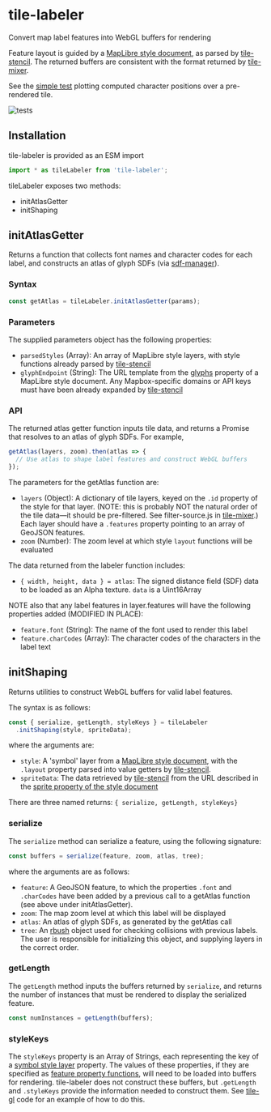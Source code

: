 # tile-labeler

Convert map label features into WebGL buffers for rendering

Feature layout is guided by a [MapLibre style document][MapLibre], as parsed by
[tile-stencil][]. The returned buffers are consistent with the format
returned by [tile-mixer][].

See the [simple test][] plotting computed character positions over a
pre-rendered tile.

[MapLibre]: https://maplibre.org/maplibre-gl-js-docs/style-spec/layers/#symbol
[tile-stencil]: https://github.com/GlobeletJS/tile-stencil
[tile-mixer]: https://github.com/GlobeletJS/tile-mixer
[simple test]: https://globeletjs.github.io/tile-labeler/examples/maptiler-basic/

![tests](https://github.com/GlobeletJS/tile-labeler/actions/workflows/node.js.yml/badge.svg)

## Installation
tile-labeler is provided as an ESM import
```javascript
import * as tileLabeler from 'tile-labeler';
```

tileLabeler exposes two methods:
- initAtlasGetter
- initShaping

## initAtlasGetter
Returns a function that collects font names and character codes for each
label, and constructs an atlas of glyph SDFs (via [sdf-manager][]).

[sdf-manager]: https://github.com/GlobeletJS/sdf-manager

### Syntax
```javascript
const getAtlas = tileLabeler.initAtlasGetter(params);
```

### Parameters
The supplied parameters object has the following properties:
- `parsedStyles` (Array): An array of MapLibre style layers, with style functions
  already parsed by [tile-stencil][]
- `glyphEndpoint` (String): The URL template from the [glyphs][] property of a
  MapLibre style document. Any Mapbox-specific domains or API keys must have been
  already expanded by [tile-stencil][]

[glyphs]: https://maplibre.org/maplibre-gl-js-docs/style-spec/glyphs/

### API
The returned atlas getter function inputs tile data, and returns a Promise that
resolves to an atlas of glyph SDFs.
For example,
```javascript
getAtlas(layers, zoom).then(atlas => {
  // Use atlas to shape label features and construct WebGL buffers
});
```

The parameters for the getAtlas function are:
- `layers` (Object): A dictionary of tile layers, keyed on the `.id` property 
  of the style for that layer. (NOTE: this is probably NOT the natural order 
  of the tile data&mdash;it should be pre-filtered. See filter-source.js in 
  [tile-mixer].) Each layer should have a `.features` property pointing to
  an array of GeoJSON features.
- `zoom` (Number): The zoom level at which style `layout` functions will be
  evaluated

The data returned from the labeler function includes:
- `{ width, height, data } = atlas`: The signed distance field (SDF) data to
  be loaded as an Alpha texture. `data` is a Uint16Array

NOTE also that any label features in layer.features will have the following
properties added (MODIFIED IN PLACE):
- `feature.font` (String): The name of the font used to render this label
- `feature.charCodes` (Array): The character codes of the characters in the
  label text

## initShaping
Returns utilities to construct WebGL buffers for valid label features.

The syntax is as follows:
```javascript
const { serialize, getLength, styleKeys } = tileLabeler
  .initShaping(style, spriteData);
```

where the arguments are:
- `style`: A 'symbol' layer from a [MapLibre style document][MapLibre], with 
  the `.layout` property parsed into value getters by [tile-stencil][].
- `spriteData`: The data retrieved by [tile-stencil][] from the URL described
  in the [sprite property of the style document][sprite]

There are three named returns: `{ serialize, getLength, styleKeys}`

[sprite]: https://maplibre.org/maplibre-gl-js-docs/style-spec/sprite/

### serialize
The `serialize` method can serialize a feature, using the following signature:
```javascript
const buffers = serialize(feature, zoom, atlas, tree);
```

where the arguments are as follows:
- `feature`: A GeoJSON feature, to which the properties `.font` and `.charCodes`
  have been added by a previous call to a getAtlas function (see above under
  initAtlasGetter).
- `zoom`: The map zoom level at which this label will be displayed
- `atlas`: An atlas of glyph SDFs, as generated by the getAtlas call
- `tree`: An [rbush][] object used for checking collisions with previous labels.
  The user is responsible for initializing this object, and supplying layers
  in the correct order.

### getLength
The `getLength` method inputs the buffers returned by `serialize`, and returns
the number of instances that must be rendered to display the serialized feature.
```javascript
const numInstances = getLength(buffers);
```

### styleKeys
The `styleKeys` property is an Array of Strings, each representing the key
of a [symbol style layer][symbol] property. The values of these properties,
if they are specified as [feature property functions][propfuncs], will need
to be loaded into buffers for rendering. tile-labeler does not construct these
buffers, but `.getLength` and `.styleKeys` provide the information needed to
construct them. See [tile-gl][] code for an example of how to do this.

[rbush]: https://github.com/mourner/rbush
[symbol]: https://maplibre.org/maplibre-gl-js-docs/style-spec/layers/#symbol
[propfuncs]: https://maplibre.org/maplibre-gl-js-docs/style-spec/other/#function-property
[tile-gl]: https://github.com/GlobeletJS/tile-gl
